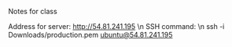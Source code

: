 Notes for class

Address for server: http://54.81.241.195 \n
SSH command: \n
ssh -i Downloads/production.pem ubuntu@54.81.241.195
